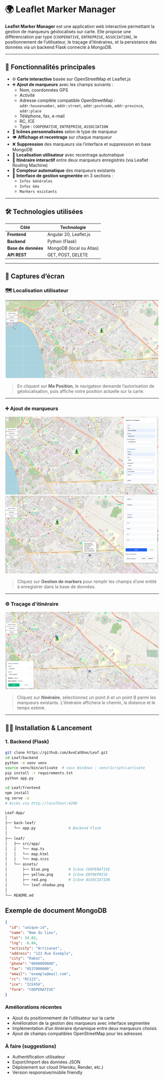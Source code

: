 # 🌍 Leaflet Marker Manager

**Leaflet Marker Manager** est une application web interactive permettant la gestion de marqueurs géolocalisés sur carte. Elle propose une différenciation par type (`COOPERATIVE`, `ENTREPRISE`, `ASSOCIATION`), le positionnement de l’utilisateur, le traçage d’itinéraires, et la persistance des données via un backend Flask connecté à MongoDB.

---

## 🚀 Fonctionnalités principales

- 🌐 **Carte interactive** basée sur OpenStreetMap et Leaflet.js  
- ➕ **Ajout de marqueurs** avec les champs suivants :
  - Nom, coordonnées GPS
  - Activité
  - Adresse complète compatible OpenStreetMap :  
    `addr:housenumber`, `addr:street`, `addr:postcode`, `addr:province`, `addr:place`
  - Téléphone, fax, e-mail
  - RC, ICE
  - Type : `COOPERATIVE`, `ENTREPRISE`, `ASSOCIATION`
- 📍 **Icônes personnalisées** selon le type de marqueur
- 👁️ **Affichage et recentrage** sur chaque marqueur
- ❌ **Suppression** des marqueurs via l’interface et suppression en base MongoDB
- 📌 **Localisation utilisateur** avec recentrage automatique
- 🧭 **Itinéraire interactif** entre deux marqueurs enregistrés (via Leaflet Routing Machine)
- 🔢 **Compteur automatique** des marqueurs existants
- 🧩 **Interface de gestion segmentée** en 3 sections :
  - `Infos Générales`
  - `Infos Géo`
  - `Markers existants`

---

## 🛠️ Technologies utilisées

| Côté                | Technologie              |
|--------------------|--------------------------|
| **Frontend**        | Angular 20, Leaflet.js   |
| **Backend**         | Python (Flask)           |
| **Base de données** | MongoDB (local ou Atlas) |
| **API REST**        | GET, POST, DELETE        |

---

## 📸 Captures d’écran

### 🗺️ Localisation utilisateur
![Map View](assets/UserPosition.png)  
> En cliquant sur **Ma Position**, le navigateur demande l’autorisation de géolocalisation, puis affiche votre position actuelle sur la carte.

---

### ➕ Ajout de marqueurs
![Add Marker](assets/FillinInfo.png)  
![Add Marker](assets/Marker.png)  
> Cliquez sur **Gestion de markers** pour remplir les champs d’une entité à enregistrer dans la base de données.

---

### ⚙️ Traçage d'itinéraire
![Itinéraire](assets/Road.png)  
> Cliquez sur **Itinéraire**, sélectionnez un point A et un point B parmi les marqueurs existants. L’itinéraire affichera le chemin, la distance et le temps estimé.

---

## 🧑‍💻 Installation & Lancement

### 1. Backend (Flask)

```bash
git clone https://github.com/AvoCahDoe/Leaf.git
cd Leaf/backend
python -m venv venv
source venv/bin/activate  # sous Windows : venv\Scripts\activate
pip install -r requirements.txt
python app.py

```

```bash
cd Leaf/frontend
npm install
ng serve -o
# Accès via http://localhost:4200
```

```bash
Leaf-App/
│
├── back-leaf/
│   └── app.py               # Backend Flask
│
├── leaf/
│   ├── src/app/
│   │   └── map.ts
│   │   └── map.html
│   │   └── map.scss
│   └── assets/
│       ├── blue.png         # Icône COOPERATIVE
│       ├── yellow.png       # Icône ENTREPRISE
│       ├── red.png          # Icône ASSOCIATION
│       └── leaf-shadow.png
│
└── README.md
```

## Exemple de document MongoDB

```json
{
  "id": "unique-id",
  "name": "Nom du lieu",
  "lat": 34.02,
  "lng": -6.84,
  "activity": "Artisanat",
  "address": "123 Rue Exemple",
  "city": "Rabat",
  "phone": "0600000000",
  "fax": "0537000000",
  "email": "exemple@mail.com",
  "rc": "RC123",
  "ice": "ICE456",
  "form": "COOPERATIVE"
}
```

### Améliorations récentes

- Ajout du positionnement de l’utilisateur sur la carte
- Amélioration de la gestion des marqueurs avec interface segmentée
- Implémentation d’un itinéraire dynamique entre deux marqueurs choisis
- Ajout de champs compatibles OpenStreetMap pour les adresses

### À faire (suggestions)

- Authentification utilisateur
- Export/Import des données JSON
- Déploiement sur cloud (Heroku, Render, etc.)
- Version responsive/mobile friendly
